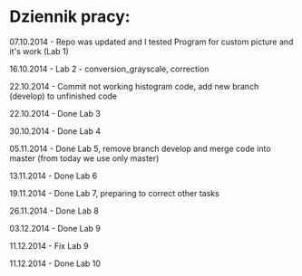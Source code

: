 Dziennik pracy:
===========================================
07.10.2014	- Repo was updated and I tested Program for custom picture and it's work (Lab 1)

16.10.2014 - Lab 2 - conversion_grayscale, correction

22.10.2014 - Commit not working histogram code, add new branch (develop) to unfinished code

22.10.2014 - Done Lab 3

30.10.2014 - Done Lab 4

05.11.2014 - Done Lab 5, remove branch develop and merge code into master (from today we use only master)

13.11.2014 - Done Lab 6

19.11.2014 - Done Lab 7, preparing to correct other tasks

26.11.2014 - Done Lab 8

03.12.2014 - Done Lab 9

11.12.2014 - Fix Lab 9

11.12.2014 - Done Lab 10